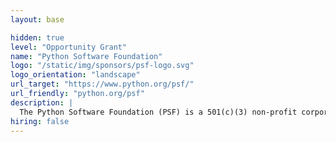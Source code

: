 ```yaml
---
layout: base

hidden: true
level: "Opportunity Grant"
name: "Python Software Foundation"
logo: "/static/img/sponsors/psf-logo.svg"
logo_orientation: "landscape"
url_target: "https://www.python.org/psf/"
url_friendly: "python.org/psf"
description: |
  The Python Software Foundation (PSF) is a 501(c)(3) non-profit corporation that holds the intellectual property rights behind the Python programming language. We manage the open source licensing for Python version 2.1 and later and own and protect the trademarks associated with Python. We also run the North American PyCon conference annually, support other Python conferences around the world, and fund Python related development with our grants program and by funding special projects.
hiring: false
---
```

